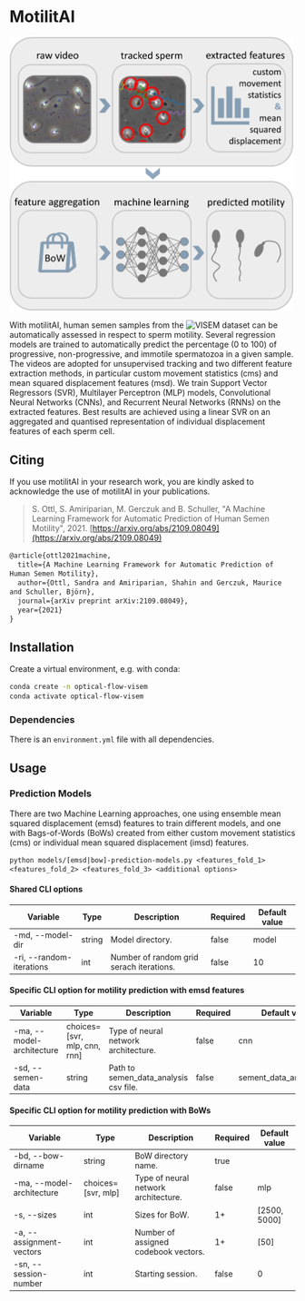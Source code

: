 # MotilitAI

<img src="./grabs.png" width="500" class="center">

With motilitAI, human semen samples from the ![VISEM dataset](https://datasets.simula.no/visem/) can be automatically assessed in respect to sperm motility. Several regression models are trained to
automatically predict the percentage (0 to 100) of progressive, non-progressive, and immotile spermatozoa in a given sample. The videos are adopted for unsupervised tracking and two different feature extraction methods, in particular custom movement statistics (cms) and mean squared displacement features (msd). We train Support Vector Regressors (SVR), Multilayer Perceptron (MLP) models, Convolutional Neural Networks (CNNs), and Recurrent Neural Networks (RNNs) on the extracted features. Best results are achieved using a linear SVR on an aggregated and quantised representation of individual displacement features of each sperm cell.

## Citing
If you use motilitAI in your research work, you are kindly asked to acknowledge the use of motilitAI in your publications.
> S. Ottl, S. Amiriparian, M. Gerczuk and B. Schuller, "A Machine Learning Framework for Automatic Prediction of Human Semen Motility", 2021. [https://arxiv.org/abs/2109.08049](https://arxiv.org/abs/2109.08049)

```
@article{ottl2021machine,
  title={A Machine Learning Framework for Automatic Prediction of Human Semen Motility},
  author={Ottl, Sandra and Amiriparian, Shahin and Gerczuk, Maurice and Schuller, Björn},
  journal={arXiv preprint arXiv:2109.08049},
  year={2021}
}

```

## Installation

Create a virtual environment, e.g. with conda:
```bash
conda create -n optical-flow-visem
conda activate optical-flow-visem
```

### Dependencies
There is an `environment.yml` file with all dependencies.

## Usage

### Prediction Models
There are two Machine Learning approaches, one using ensemble mean squared displacement (emsd) features to train different models, and one with Bags-of-Words (BoWs) created from either custom movement statistics (cms) or individual mean squared displacement (imsd) features.
```
python models/[emsd|bow]-prediction-models.py <features_fold_1> <features_fold_2> <features_fold_3> <additional options>
```

#### Shared CLI options

| Variable                  | Type                         | Description                          | Required | Default value |
|---------------------------|------------------------------|--------------------------------------|----------|---------------|
| -md, --model-dir | string | Model directory. | false | model |
| -ri, --random-iterations | int | Number of random grid serach iterations. | false | 10 |

#### Specific CLI option for motility prediction with emsd features

| Variable                  | Type                         | Description                          | Required | Default value |
|---------------------------|------------------------------|--------------------------------------|----------|---------------|
| -ma, --model-architecture | choices=[svr, mlp, cnn, rnn] | Type of neural network architecture. | false | cnn |
| -sd, --semen-data | string | Path to semen_data_analysis csv file. | false | sement_data_analysis.csv |

#### Specific CLI option for motility prediction with BoWs

| Variable                  | Type                         | Description                          | Required | Default value |
|---------------------------|------------------------------|--------------------------------------|----------|---------------|
| -bd, --bow-dirname | string | BoW directory name. | true |  |
| -ma, --model-architecture | choices=[svr, mlp] | Type of neural network architecture. | false | mlp |
| -s, --sizes | int | Sizes for BoW. | 1+ | [2500, 5000] |
| -a, --assignment-vectors | int | Number of assigned codebook vectors. | 1+ | [50] |
| -sn, --session-number | int | Starting session. | false | 0 |
